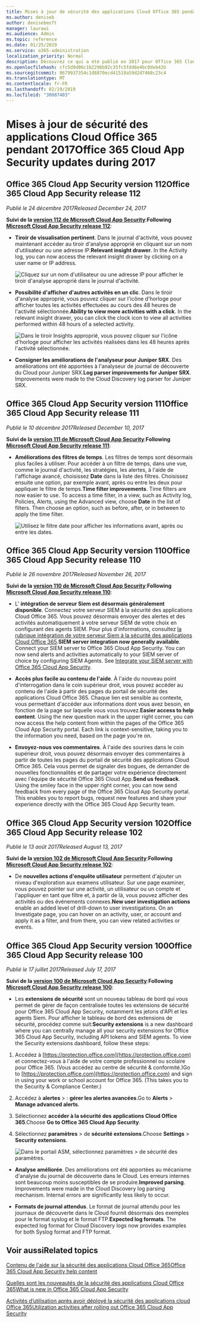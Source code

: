 ```yaml
---
title: Mises à jour de sécurité des applications Cloud Office 365 pendant 2017
ms.author: deniseb
author: denisebmsft
manager: laurawi
ms.audience: Admin
ms.topic: reference
ms.date: 01/25/2019
ms.service: o365-administration
localization_priority: Normal
description: Découvrez ce qui a été publié en 2017 pour Office 365 Cloud App Security
ms.openlocfilehash: cfc5d9d06c1b2296b82c35fc5fdd6e4bc0deb42b
ms.sourcegitcommit: 8679937354c1d8870ecd41519a59d2d7468c23c4
ms.translationtype: MT
ms.contentlocale: fr-FR
ms.lasthandoff: 02/19/2019
ms.locfileid: "30087403"
---
```

# <a name="office-365-cloud-app-security-updates-during-2017"></a><span data-ttu-id="8a3f4-103">Mises à jour de sécurité des applications Cloud Office 365 pendant 2017</span><span class="sxs-lookup"><span data-stu-id="8a3f4-103">Office 365 Cloud App Security updates during 2017</span></span>
    
## <a name="office-365-cloud-app-security-release-112"></a><span data-ttu-id="8a3f4-104">Office 365 Cloud App Security version 112</span><span class="sxs-lookup"><span data-stu-id="8a3f4-104">Office 365 Cloud App Security release 112</span></span>

<span data-ttu-id="8a3f4-105">*Publié le 24 décembre 2017*</span><span class="sxs-lookup"><span data-stu-id="8a3f4-105">*Released December 24, 2017*</span></span> 
  
<span data-ttu-id="8a3f4-106">**Suivi de la [version 112 de Microsoft Cloud App Security](https://docs.microsoft.com/cloud-app-security/release-notes#cloud-app-security-release-112)**:</span><span class="sxs-lookup"><span data-stu-id="8a3f4-106">**Following [Microsoft Cloud App Security release 112](https://docs.microsoft.com/cloud-app-security/release-notes#cloud-app-security-release-112)**:</span></span> 
  
- <span data-ttu-id="8a3f4-p101">**Tiroir de visualisation pertinent**. Dans le journal d'activité, vous pouvez maintenant accéder au tiroir d'analyse approprié en cliquant sur un nom d'utilisateur ou une adresse IP.</span><span class="sxs-lookup"><span data-stu-id="8a3f4-p101">**Relevant insight drawer**. In the Activity log, you can now access the relevant insight drawer by clicking on a user name or IP address.</span></span> 
    
    ![Cliquez sur un nom d'utilisateur ou une adresse IP pour afficher le tiroir d'analyse approprié dans le journal d'activité.](media/8e32b3fa-8c0c-4c5e-b248-fe7d7e1b516d.png)
  
- <span data-ttu-id="8a3f4-p102">**Possibilité d'afficher d'autres activités en un clic**. Dans le tiroir d'analyse approprié, vous pouvez cliquer sur l'icône d'horloge pour afficher toutes les activités effectuées au cours des 48 heures de l'activité sélectionnée.</span><span class="sxs-lookup"><span data-stu-id="8a3f4-p102">**Ability to view more activities with a click**. In the relevant insight drawer, you can click the clock icon to view all activities performed within 48 hours of a selected activity.</span></span> 
    
    ![Dans le tiroir Insights approprié, vous pouvez cliquer sur l'icône d'horloge pour afficher les activités réalisées dans les 48 heures après l'activité sélectionnée.](media/c6c96aa0-98e5-4205-8873-45f8d6fd0843.png)
  
- <span data-ttu-id="8a3f4-p103">**Consigner les améliorations de l'analyseur pour Juniper SRX**. Des améliorations ont été apportées à l'analyseur de journal de découverte du Cloud pour Juniper SRX.</span><span class="sxs-lookup"><span data-stu-id="8a3f4-p103">**Log parser improvements for Juniper SRX**. Improvements were made to the Cloud Discovery log parser for Juniper SRX.</span></span> 
    
## <a name="office-365-cloud-app-security-release-111"></a><span data-ttu-id="8a3f4-115">Office 365 Cloud App Security version 111</span><span class="sxs-lookup"><span data-stu-id="8a3f4-115">Office 365 Cloud App Security release 111</span></span>

<span data-ttu-id="8a3f4-116">*Publié le 10 décembre 2017*</span><span class="sxs-lookup"><span data-stu-id="8a3f4-116">*Released December 10, 2017*</span></span> 
  
<span data-ttu-id="8a3f4-117">**Suivi de la [version 111 de Microsoft Cloud App Security](https://docs.microsoft.com/cloud-app-security/release-notes#cloud-app-security-release-111)**:</span><span class="sxs-lookup"><span data-stu-id="8a3f4-117">**Following [Microsoft Cloud App Security release 111](https://docs.microsoft.com/cloud-app-security/release-notes#cloud-app-security-release-111)**:</span></span> 
  
- <span data-ttu-id="8a3f4-p104">**Améliorations des filtres de temps**. Les filtres de temps sont désormais plus faciles à utiliser. Pour accéder à un filtre de temps, dans une vue, comme le journal d'activité, les stratégies, les alertes, à l'aide de l'affichage avancé, choisissez **Date** dans la liste des filtres. Choisissez ensuite une option, par exemple avant, après ou entre les deux pour appliquer le filtre de temps.</span><span class="sxs-lookup"><span data-stu-id="8a3f4-p104">**Time filter improvements**. Time filters are now easier to use. To access a time filter, in a view, such as Activity log, Policies, Alerts, using the Advanced view, choose **Date** in the list of filters. Then choose an option, such as before, after, or in between to apply the time filter.</span></span> 
    
    ![Utilisez le filtre date pour afficher les informations avant, après ou entre les dates.](media/9dbb2a10-f68f-413b-8b4e-88911152cb92.png)
  
## <a name="office-365-cloud-app-security-release-110"></a><span data-ttu-id="8a3f4-123">Office 365 Cloud App Security version 110</span><span class="sxs-lookup"><span data-stu-id="8a3f4-123">Office 365 Cloud App Security release 110</span></span>

<span data-ttu-id="8a3f4-124">*Publié le 26 novembre 2017*</span><span class="sxs-lookup"><span data-stu-id="8a3f4-124">*Released November 26, 2017*</span></span> 
  
<span data-ttu-id="8a3f4-125">**Suivi de la [version 110 de Microsoft Cloud App Security](https://docs.microsoft.com/cloud-app-security/release-notes#cloud-app-security-release-110)**:</span><span class="sxs-lookup"><span data-stu-id="8a3f4-125">**Following [Microsoft Cloud App Security release 110](https://docs.microsoft.com/cloud-app-security/release-notes#cloud-app-security-release-110)**:</span></span> 
  
- <span data-ttu-id="8a3f4-p105">L' **intégration de serveur Siem est désormais généralement disponible**. Connectez votre serveur SIEM à la sécurité des applications Cloud Office 365. Vous pouvez désormais envoyer des alertes et des activités automatiquement à votre serveur SIEM de votre choix en configurant des agents SIEM. Pour plus d'informations, consultez [la rubrique intégration de votre serveur Siem à la sécurité des applications Cloud Office 365](integrate-your-siem-server-with-office-365-cas.md).</span><span class="sxs-lookup"><span data-stu-id="8a3f4-p105">**SIEM server integration now generally available**. Connect your SIEM server to Office 365 Cloud App Security. You can now send alerts and activities automatically to your SIEM server of choice by configuring SIEM Agents. See [Integrate your SIEM server with Office 365 Cloud App Security](integrate-your-siem-server-with-office-365-cas.md).</span></span>
    
- <span data-ttu-id="8a3f4-p106">**Accès plus facile au contenu de l'aide**. À l'aide du nouveau point d'interrogation dans le coin supérieur droit, vous pouvez accéder au contenu de l'aide à partir des pages du portail de sécurité des applications Cloud Office 365. Chaque lien est sensible au contexte, vous permettant d'accéder aux informations dont vous avez besoin, en fonction de la page sur laquelle vous vous trouvez.</span><span class="sxs-lookup"><span data-stu-id="8a3f4-p106">**Easier access to help content**. Using the new question mark in the upper right corner, you can now access the help content from within the pages of the Office 365 Cloud App Security portal. Each link is context-sensitive, taking you to the information you need, based on the page you're on.</span></span> 
    
- <span data-ttu-id="8a3f4-p107">**Envoyez-nous vos commentaires**. À l'aide des sourires dans le coin supérieur droit, vous pouvez désormais envoyer des commentaires à partir de toutes les pages du portail de sécurité des applications Cloud Office 365. Cela vous permet de signaler des bogues, de demander de nouvelles fonctionnalités et de partager votre expérience directement avec l'équipe de sécurité Office 365 Cloud App.</span><span class="sxs-lookup"><span data-stu-id="8a3f4-p107">**Send us feedback**. Using the smiley face in the upper right corner, you can now send feedback from every page of the Office 365 Cloud App Security portal. This enables you to report bugs, request new features and share your experience directly with the Office 365 Cloud App Security team.</span></span> 
    
## <a name="office-365-cloud-app-security-release-102"></a><span data-ttu-id="8a3f4-136">Office 365 Cloud App Security version 102</span><span class="sxs-lookup"><span data-stu-id="8a3f4-136">Office 365 Cloud App Security release 102</span></span>

<span data-ttu-id="8a3f4-137">*Publié le 13 août 2017*</span><span class="sxs-lookup"><span data-stu-id="8a3f4-137">*Released August 13, 2017*</span></span> 
  
<span data-ttu-id="8a3f4-138">**Suivi de la [version 102 de Microsoft Cloud App Security](https://docs.microsoft.com/cloud-app-security/release-notes#cloud-app-security-release-102)**:</span><span class="sxs-lookup"><span data-stu-id="8a3f4-138">**Following [Microsoft Cloud App Security release 102](https://docs.microsoft.com/cloud-app-security/release-notes#cloud-app-security-release-102)**:</span></span> 
  
- <span data-ttu-id="8a3f4-p108">De **nouvelles actions d'enquête utilisateur** permettent d'ajouter un niveau d'exploration aux examens utilisateur. Sur une page examiner, vous pouvez pointer sur une activité, un utilisateur ou un compte et l'appliquer en tant que filtre et, à partir de là, vous pouvez afficher des activités ou des événements connexes.</span><span class="sxs-lookup"><span data-stu-id="8a3f4-p108">**New user investigation actions** enable an added level of drill-down to user investigations. On an Investigate page, you can hover on an activity, user, or account and apply it as a filter, and from there, you can view related activities or events.</span></span> 
    
## <a name="office-365-cloud-app-security-release-100"></a><span data-ttu-id="8a3f4-141">Office 365 Cloud App Security version 100</span><span class="sxs-lookup"><span data-stu-id="8a3f4-141">Office 365 Cloud App Security release 100</span></span>

<span data-ttu-id="8a3f4-142">*Publié le 17 juillet 2017*</span><span class="sxs-lookup"><span data-stu-id="8a3f4-142">*Released July 17, 2017*</span></span> 
  
<span data-ttu-id="8a3f4-143">**Suivi de la [version 100 de Microsoft Cloud App Security](https://docs.microsoft.com/cloud-app-security/release-notes#cloud-app-security-release-100)**:</span><span class="sxs-lookup"><span data-stu-id="8a3f4-143">**Following [Microsoft Cloud App Security release 100](https://docs.microsoft.com/cloud-app-security/release-notes#cloud-app-security-release-100)**:</span></span> 
  
- <span data-ttu-id="8a3f4-p109">Les **extensions de sécurité** sont un nouveau tableau de bord qui vous permet de gérer de façon centralisée toutes les extensions de sécurité pour Office 365 Cloud App Security, notamment les jetons d'API et les agents Siem. Pour afficher le tableau de bord des extensions de sécurité, procédez comme suit:</span><span class="sxs-lookup"><span data-stu-id="8a3f4-p109">**Security extensions** is a new dashboard where you can centrally manage all your security extensions for Office 365 Cloud App Security, including API tokens and SIEM agents. To view the Security extensions dashboard, follow these steps:</span></span> 
    
1. <span data-ttu-id="8a3f4-p110">Accédez à [https://protection.office.com](https://protection.office.com) et connectez-vous à l'aide de votre compte professionnel ou scolaire pour Office 365. (Vous accédez au centre de sécurité &amp; conformité.)</span><span class="sxs-lookup"><span data-stu-id="8a3f4-p110">Go to [https://protection.office.com](https://protection.office.com) and sign in using your work or school account for Office 365. (This takes you to the Security &amp; Compliance Center.)</span></span> 
    
2. <span data-ttu-id="8a3f4-148">Accédez à **alertes** \> : **gérer les alertes avancées**.</span><span class="sxs-lookup"><span data-stu-id="8a3f4-148">Go to **Alerts** \> **Manage advanced alerts**.</span></span>
    
3. <span data-ttu-id="8a3f4-149">Sélectionnez **accéder à la sécurité des applications Cloud Office 365**.</span><span class="sxs-lookup"><span data-stu-id="8a3f4-149">Choose **Go to Office 365 Cloud App Security**.</span></span>
  
4. <span data-ttu-id="8a3f4-150">Sélectionnez **paramètres** \> de **sécurité extensions**.</span><span class="sxs-lookup"><span data-stu-id="8a3f4-150">Choose **Settings** \> **Security extensions**.</span></span>
    
    ![Dans le portail ASM, sélectionnez paramètres \> de sécurité des paramètres.](media/f03d47a1-91ff-41b9-9baf-b514cffe41a8.png)
  
- <span data-ttu-id="8a3f4-p111">**Analyse améliorée**. Des améliorations ont été apportées au mécanisme d'analyse du journal de découverte dans le Cloud. Les erreurs internes sont beaucoup moins susceptibles de se produire.</span><span class="sxs-lookup"><span data-stu-id="8a3f4-p111">**Improved parsing**. Improvements were made in the Cloud Discovery log parsing mechanism. Internal errors are significantly less likely to occur.</span></span> 
    
- <span data-ttu-id="8a3f4-p112">**Formats de journal attendus**. Le format de journal attendu pour les journaux de découverte dans le Cloud fournit désormais des exemples pour le format syslog et le format FTP.</span><span class="sxs-lookup"><span data-stu-id="8a3f4-p112">**Expected log formats**. The expected log format for Cloud Discovery logs now provides examples for both Syslog format and FTP format.</span></span> 
    
## <a name="related-topics"></a><span data-ttu-id="8a3f4-157">Voir aussi</span><span class="sxs-lookup"><span data-stu-id="8a3f4-157">Related topics</span></span>

[<span data-ttu-id="8a3f4-158">Contenu de l'aide sur la sécurité des applications Cloud Office 365</span><span class="sxs-lookup"><span data-stu-id="8a3f4-158">Office 365 Cloud App Security help content</span></span>](office-365-cas-help.md)

[<span data-ttu-id="8a3f4-159">Quelles sont les nouveautés de la sécurité des applications Cloud Office 365</span><span class="sxs-lookup"><span data-stu-id="8a3f4-159">What is new in Office 365 Cloud App Security</span></span>](new-in-office-365-cas.md)
  
[<span data-ttu-id="8a3f4-160">Activités d’utilisation après avoir déployé la sécurité des applications cloud Office 365</span><span class="sxs-lookup"><span data-stu-id="8a3f4-160">Utilization activities after rolling out Office 365 Cloud App Security</span></span>](utilization-activities-for-ocas.md)


